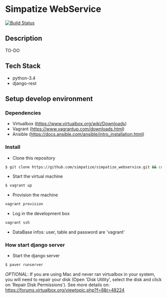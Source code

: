 # Simpatize WebService

[![Build Status](https://snap-ci.com/simpatize/simpatize_webservice/branch/master/build_image)](https://snap-ci.com/simpatize/simpatize_webservice/branch/master)

## Description
TO-DO

## Tech Stack
* python-3.4
* django-rest

## Setup develop environment
### Dependencies
* Virtualbox (https://www.virtualbox.org/wiki/Downloads)
* Vagrant (https://www.vagrantup.com/downloads.html)
* Ansible (https://docs.ansible.com/ansible/intro_installation.html)

### Install
* Clone this repository
```sh
$ git clone https://github.com/simpatize/simpatize_webservice.git && cd simpatize_webservice
```
* Start the virtual machine
```sh
$ vagrant up
```
* Provision the machine
```sh
vagrant provision
```
* Log in the development box
```sh
vagrant ssh
```
* DataBase infos: user, table and password are 'vagrant'

### How start django server
* Start the django server
```sh
$ paver runserver
```

*OPTIONAL*: If you are using Mac and never ran virtualbox in your system, you will need to repair your disk (Open 'Disk Utility', select the disk and click on 'Repair Disk Permissions'). See more details on: https://forums.virtualbox.org/viewtopic.php?f=8&t=48224
